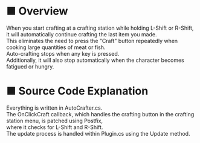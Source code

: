 # ■ Overview  
When you start crafting at a crafting station while holding L-Shift or R-Shift,  
it will automatically continue crafting the last item you made.  
This eliminates the need to press the "Craft" button repeatedly when cooking large quantities of meat or fish.  
Auto-crafting stops when any key is pressed.  
Additionally, it will also stop automatically when the character becomes fatigued or hungry.  
  
# ■ Source Code Explanation  
Everything is written in AutoCrafter.cs.  
The OnClickCraft callback, which handles the crafting button in the crafting station menu, is patched using Postfix,  
where it checks for L-Shift and R-Shift.  
The update process is handled within Plugin.cs using the Update method.  